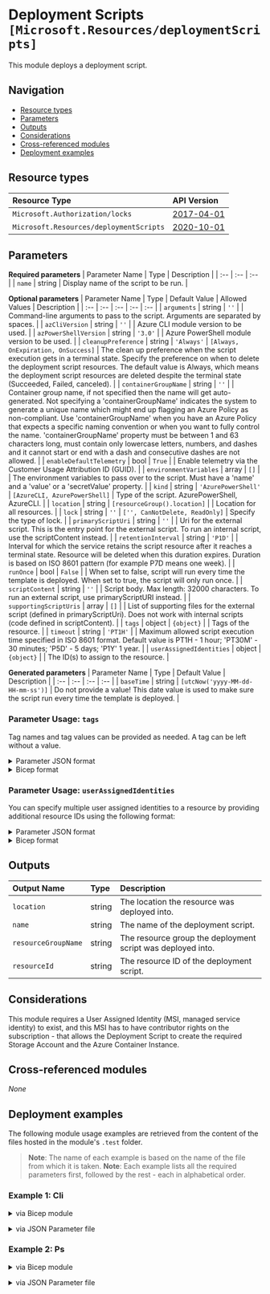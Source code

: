 # Deployment Scripts `[Microsoft.Resources/deploymentScripts]`

This module deploys a deployment script.

## Navigation

- [Resource types](#Resource-types)
- [Parameters](#Parameters)
- [Outputs](#Outputs)
- [Considerations](#Considerations)
- [Cross-referenced modules](#Cross-referenced-modules)
- [Deployment examples](#Deployment-examples)

## Resource types

| Resource Type | API Version |
| :-- | :-- |
| `Microsoft.Authorization/locks` | [2017-04-01](https://docs.microsoft.com/en-us/azure/templates/Microsoft.Authorization/2017-04-01/locks) |
| `Microsoft.Resources/deploymentScripts` | [2020-10-01](https://docs.microsoft.com/en-us/azure/templates/Microsoft.Resources/2020-10-01/deploymentScripts) |

## Parameters

**Required parameters**
| Parameter Name | Type | Description |
| :-- | :-- | :-- |
| `name` | string | Display name of the script to be run. |

**Optional parameters**
| Parameter Name | Type | Default Value | Allowed Values | Description |
| :-- | :-- | :-- | :-- | :-- |
| `arguments` | string | `''` |  | Command-line arguments to pass to the script. Arguments are separated by spaces. |
| `azCliVersion` | string | `''` |  | Azure CLI module version to be used. |
| `azPowerShellVersion` | string | `'3.0'` |  | Azure PowerShell module version to be used. |
| `cleanupPreference` | string | `'Always'` | `[Always, OnExpiration, OnSuccess]` | The clean up preference when the script execution gets in a terminal state. Specify the preference on when to delete the deployment script resources. The default value is Always, which means the deployment script resources are deleted despite the terminal state (Succeeded, Failed, canceled). |
| `containerGroupName` | string | `''` |  | Container group name, if not specified then the name will get auto-generated. Not specifying a 'containerGroupName' indicates the system to generate a unique name which might end up flagging an Azure Policy as non-compliant. Use 'containerGroupName' when you have an Azure Policy that expects a specific naming convention or when you want to fully control the name. 'containerGroupName' property must be between 1 and 63 characters long, must contain only lowercase letters, numbers, and dashes and it cannot start or end with a dash and consecutive dashes are not allowed. |
| `enableDefaultTelemetry` | bool | `True` |  | Enable telemetry via the Customer Usage Attribution ID (GUID). |
| `environmentVariables` | array | `[]` |  | The environment variables to pass over to the script. Must have a 'name' and a 'value' or a 'secretValue' property. |
| `kind` | string | `'AzurePowerShell'` | `[AzureCLI, AzurePowerShell]` | Type of the script. AzurePowerShell, AzureCLI. |
| `location` | string | `[resourceGroup().location]` |  | Location for all resources. |
| `lock` | string | `''` | `['', CanNotDelete, ReadOnly]` | Specify the type of lock. |
| `primaryScriptUri` | string | `''` |  | Uri for the external script. This is the entry point for the external script. To run an internal script, use the scriptContent instead. |
| `retentionInterval` | string | `'P1D'` |  | Interval for which the service retains the script resource after it reaches a terminal state. Resource will be deleted when this duration expires. Duration is based on ISO 8601 pattern (for example P7D means one week). |
| `runOnce` | bool | `False` |  | When set to false, script will run every time the template is deployed. When set to true, the script will only run once. |
| `scriptContent` | string | `''` |  | Script body. Max length: 32000 characters. To run an external script, use primaryScriptURI instead. |
| `supportingScriptUris` | array | `[]` |  | List of supporting files for the external script (defined in primaryScriptUri). Does not work with internal scripts (code defined in scriptContent). |
| `tags` | object | `{object}` |  | Tags of the resource. |
| `timeout` | string | `'PT1H'` |  | Maximum allowed script execution time specified in ISO 8601 format. Default value is PT1H - 1 hour; 'PT30M' - 30 minutes; 'P5D' - 5 days; 'P1Y' 1 year. |
| `userAssignedIdentities` | object | `{object}` |  | The ID(s) to assign to the resource. |

**Generated parameters**
| Parameter Name | Type | Default Value | Description |
| :-- | :-- | :-- | :-- |
| `baseTime` | string | `[utcNow('yyyy-MM-dd-HH-mm-ss')]` | Do not provide a value! This date value is used to make sure the script run every time the template is deployed. |


### Parameter Usage: `tags`

Tag names and tag values can be provided as needed. A tag can be left without a value.

<details>

<summary>Parameter JSON format</summary>

```json
"tags": {
    "value": {
        "Environment": "Non-Prod",
        "Contact": "test.user@testcompany.com",
        "PurchaseOrder": "1234",
        "CostCenter": "7890",
        "ServiceName": "DeploymentValidation",
        "Role": "DeploymentValidation"
    }
}
```

</details>

<details>

<summary>Bicep format</summary>

```bicep
tags: {
    Environment: 'Non-Prod'
    Contact: 'test.user@testcompany.com'
    PurchaseOrder: '1234'
    CostCenter: '7890'
    ServiceName: 'DeploymentValidation'
    Role: 'DeploymentValidation'
}
```

</details>
<p>

### Parameter Usage: `userAssignedIdentities`

You can specify multiple user assigned identities to a resource by providing additional resource IDs using the following format:

<details>

<summary>Parameter JSON format</summary>

```json
"userAssignedIdentities": {
    "value": {
        "/subscriptions/12345678-1234-1234-1234-123456789012/resourcegroups/validation-rg/providers/Microsoft.ManagedIdentity/userAssignedIdentities/adp-sxx-az-msi-x-001": {},
        "/subscriptions/12345678-1234-1234-1234-123456789012/resourcegroups/validation-rg/providers/Microsoft.ManagedIdentity/userAssignedIdentities/adp-sxx-az-msi-x-002": {}
    }
}
```

</details>

<details>

<summary>Bicep format</summary>

```bicep
userAssignedIdentities: {
    '/subscriptions/12345678-1234-1234-1234-123456789012/resourcegroups/validation-rg/providers/Microsoft.ManagedIdentity/userAssignedIdentities/adp-sxx-az-msi-x-001': {}
    '/subscriptions/12345678-1234-1234-1234-123456789012/resourcegroups/validation-rg/providers/Microsoft.ManagedIdentity/userAssignedIdentities/adp-sxx-az-msi-x-002': {}
}
```

</details>
<p>

## Outputs

| Output Name | Type | Description |
| :-- | :-- | :-- |
| `location` | string | The location the resource was deployed into. |
| `name` | string | The name of the deployment script. |
| `resourceGroupName` | string | The resource group the deployment script was deployed into. |
| `resourceId` | string | The resource ID of the deployment script. |

## Considerations

This module requires a User Assigned Identity (MSI, managed service identity) to exist, and this MSI has to have contributor rights on the subscription - that allows the Deployment Script to create the required Storage Account and the Azure Container Instance.

## Cross-referenced modules

_None_

## Deployment examples

The following module usage examples are retrieved from the content of the files hosted in the module's `.test` folder.
   >**Note**: The name of each example is based on the name of the file from which it is taken.
   >**Note**: Each example lists all the required parameters first, followed by the rest - each in alphabetical order.

<h3>Example 1: Cli</h3>

<details>

<summary>via Bicep module</summary>

```bicep
module deploymentScripts './Microsoft.Resources/deploymentScripts/deploy.bicep' = {
  name: '${uniqueString(deployment().name)}-deploymentScripts'
  params: {
    // Required parameters
    name: '<<namePrefix>>-az-ds-cli-001'
    // Non-required parameters
    azCliVersion: '2.15.0'
    cleanupPreference: 'Always'
    kind: 'AzureCLI'
    retentionInterval: 'P1D'
    runOnce: false
    scriptContent: 'echo \'Hello from inside the script\''
    timeout: 'PT30M'
    userAssignedIdentities: {
      '/subscriptions/<<subscriptionId>>/resourcegroups/validation-rg/providers/Microsoft.ManagedIdentity/userAssignedIdentities/adp-<<namePrefix>>-az-msi-x-001': {}
    }
  }
}
```

</details>
<p>

<details>

<summary>via JSON Parameter file</summary>

```json
{
  "$schema": "https://schema.management.azure.com/schemas/2019-04-01/deploymentParameters.json#",
  "contentVersion": "1.0.0.0",
  "parameters": {
    // Required parameters
    "name": {
      "value": "<<namePrefix>>-az-ds-cli-001"
    },
    // Non-required parameters
    "azCliVersion": {
      "value": "2.15.0"
    },
    "cleanupPreference": {
      "value": "Always"
    },
    "kind": {
      "value": "AzureCLI"
    },
    "retentionInterval": {
      "value": "P1D"
    },
    "runOnce": {
      "value": false
    },
    "scriptContent": {
      "value": "echo \"Hello from inside the script\""
    },
    "timeout": {
      "value": "PT30M"
    },
    "userAssignedIdentities": {
      "value": {
        "/subscriptions/<<subscriptionId>>/resourcegroups/validation-rg/providers/Microsoft.ManagedIdentity/userAssignedIdentities/adp-<<namePrefix>>-az-msi-x-001": {}
      }
    }
  }
}
```

</details>
<p>

<h3>Example 2: Ps</h3>

<details>

<summary>via Bicep module</summary>

```bicep
module deploymentScripts './Microsoft.Resources/deploymentScripts/deploy.bicep' = {
  name: '${uniqueString(deployment().name)}-deploymentScripts'
  params: {
    // Required parameters
    name: '<<namePrefix>>-az-ds-ps-001'
    // Non-required parameters
    azPowerShellVersion: '3.0'
    cleanupPreference: 'Always'
    kind: 'AzurePowerShell'
    lock: 'CanNotDelete'
    retentionInterval: 'P1D'
    runOnce: false
    scriptContent: 'Write-Host 'Running PowerShell from template''
    timeout: 'PT30M'
    userAssignedIdentities: {
      '/subscriptions/<<subscriptionId>>/resourcegroups/validation-rg/providers/Microsoft.ManagedIdentity/userAssignedIdentities/adp-<<namePrefix>>-az-msi-x-001': {}
    }
  }
}
```

</details>
<p>

<details>

<summary>via JSON Parameter file</summary>

```json
{
  "$schema": "https://schema.management.azure.com/schemas/2019-04-01/deploymentParameters.json#",
  "contentVersion": "1.0.0.0",
  "parameters": {
    // Required parameters
    "name": {
      "value": "<<namePrefix>>-az-ds-ps-001"
    },
    // Non-required parameters
    "azPowerShellVersion": {
      "value": "3.0"
    },
    "cleanupPreference": {
      "value": "Always"
    },
    "kind": {
      "value": "AzurePowerShell"
    },
    "lock": {
      "value": "CanNotDelete"
    },
    "retentionInterval": {
      "value": "P1D"
    },
    "runOnce": {
      "value": false
    },
    "scriptContent": {
      "value": "Write-Host 'Running PowerShell from template'"
    },
    "timeout": {
      "value": "PT30M"
    },
    "userAssignedIdentities": {
      "value": {
        "/subscriptions/<<subscriptionId>>/resourcegroups/validation-rg/providers/Microsoft.ManagedIdentity/userAssignedIdentities/adp-<<namePrefix>>-az-msi-x-001": {}
      }
    }
  }
}
```

</details>
<p>
